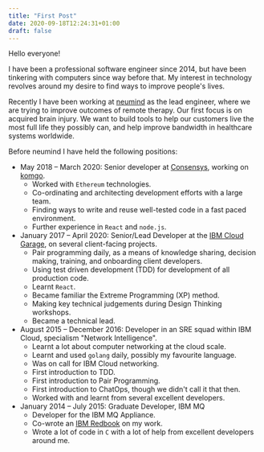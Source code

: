 ```yaml
---
title: "First Post"
date: 2020-09-18T12:24:31+01:00
draft: false
---
```


Hello everyone!

I have been a professional software engineer since 2014, but have been tinkering with computers since way before that. My interest in technology revolves around my desire to find ways to improve people's lives.

Recently I have been working at [neumind](https://www.neumind.co.uk) as the lead engineer, where we are trying to improve outcomes of remote therapy. Our first focus is on acquired brain injury. We want to build tools to help our customers live the most full life they possibly can, and help improve bandwidth in healthcare systems worldwide.

Before neumind I have held the following positions:

- May 2018 – March 2020: Senior developer at [Consensys](https://www.consensys.net), working on [komgo](https://komgo.io).
  - Worked with `Ethereum` technologies.
  - Co-ordinating and architecting development efforts with a large team.
  - Finding ways to write and reuse well-tested code in a fast paced environment.
  - Further experience in `React` and `node.js`.
- January 2017 – April 2020: Senior/Lead Developer at the [IBM Cloud Garage](https://www.ibm.com/garage), on several client-facing projects.
  - Pair programming daily, as a means of knowledge sharing, decision making, training, and onboarding client developers.
  - Using test driven development (TDD) for development of all production code.
  - Learnt `React`.
  - Became familiar the Extreme Programming (XP) method.
  - Making key technical judgements during Design Thinking workshops.
  - Became a technical lead.
- August 2015 – December 2016: Developer in an SRE squad within IBM Cloud, specialism "Network Intelligence".
  - Learnt a lot about computer networking at the cloud scale.
  - Learnt and used `golang` daily, possibly my favourite language.
  - Was on call for IBM Cloud networking.
  - First introduction to TDD.
  - First introduction to Pair Programming.
  - First introduction to ChatOps, though we didn't call it that then.
  - Worked with and learnt from several excellent developers.
- January 2014 – July 2015: Graduate Developer, IBM MQ
  - Developer for the IBM MQ Appliance.
  - Co-wrote an [IBM Redbook](http://www.redbooks.ibm.com/redbooks/pdfs/sg248283.pdf) on my work.
  - Wrote a lot of code in `C` with a lot of help from excellent developers around me.
